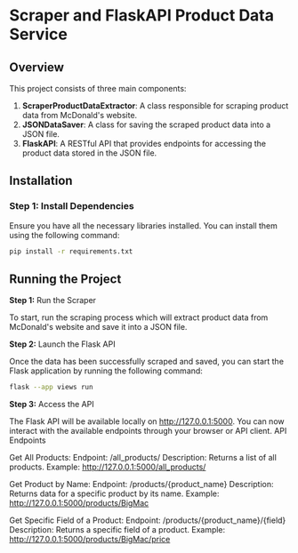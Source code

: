# Scraper and FlaskAPI Product Data Service

## Overview

This project consists of three main components:

1. **ScraperProductDataExtractor**: A class responsible for scraping product data from McDonald's website.
2. **JSONDataSaver**: A class for saving the scraped product data into a JSON file.
3. **FlaskAPI**: A RESTful API that provides endpoints for accessing the product data stored in the JSON file.

## Installation

### Step 1: Install Dependencies

Ensure you have all the necessary libraries installed. You can install them using the following command:

```bash
pip install -r requirements.txt
```

## Running the Project

**Step 1:** Run the Scraper

To start, run the scraping process which will extract product data from McDonald's website and save it into a JSON file.

**Step 2:** Launch the Flask API

Once the data has been successfully scraped and saved, you can start the Flask application by running the following
command:

```bash
flask --app views run
```

**Step 3:** Access the API

The Flask API will be available locally on http://127.0.0.1:5000. You can now interact with the available endpoints
through your browser or API client.
API Endpoints

Get All Products:
Endpoint: /all_products/
Description: Returns a list of all products.
Example: http://127.0.0.1:5000/all_products/

Get Product by Name:
Endpoint: /products/{product_name}
Description: Returns data for a specific product by its name.
Example: http://127.0.0.1:5000/products/BigMac

Get Specific Field of a Product:
Endpoint: /products/{product_name}/{field}
Description: Returns a specific field of a product.
Example: http://127.0.0.1:5000/products/BigMac/price
